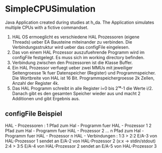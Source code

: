 # SimpleCPUSimulation
Java Application created during studies at h_da. The Application simulates multiple CPUs with a fictive commandset.

1) HAL OS ermoeglicht es verschiedene HAL Prozessoren (eigene Threads) ueber EA Bausteine miteinander zu verbinden. Die Verbindungsstruktur wird ueber das configFile eingelesen.
2) Das von einem HAL Prozessor auszufuehrende Programm wird im configFile festgelegt. Es muss sich im working directory befinden.
3) Verbindung zwischen den Prozessoren ist die Klasse Buffer.
4) Ein HAL Prozessor verfuegt ueber zwei MMUs mit jeweiliger Seitengroesse 1k fuer Datenspeicher (Register) und Programmspeicher. Die Wortbreite von HAL ist 16 Bit. Programmspeichergroesse 2k Zellen, Anzahl der Register 4k.
5) Das HAL Programm schreibt in alle Register i=0 bis 2¹⁶-1 die Werte i/2. Danach gibt es den gesamten Speicher wieder aus und macht 2 Additionen und gibt Ergebnis aus.


## configFile Beispiel
HAL - Prozessoren :
1 Pfad zum Hal - Programm fuer HAL - Prozessor 1
2 Pfad zum Hal - Programm fuer HAL - Prozessor 2
...
n Pfad zum Hal - Programm fuer HAL - Prozessor n
HAL - Verbindungen :
1:3 > 2:2
E/A-3 von HAL-Prozessor 1 sendet an E/A-2 von HAL-Prozessor 2 (x:x -> stdin/stdout)
2:4 > 3:5
E/A-4 von HAL-Prozessor 2 sendet an E/A-5 von HAL-Prozessor 3
